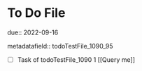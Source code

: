 # To Do File

due:: 2022-09-16

metadatafield:: todoTestFile_1090_95

- [ ] Task of todoTestFile_1090 1 [[Query me]]
